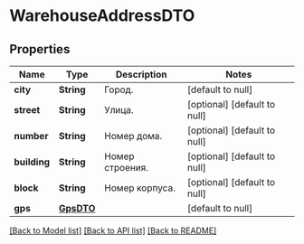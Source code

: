 # WarehouseAddressDTO
## Properties

| Name | Type | Description | Notes |
|------------ | ------------- | ------------- | -------------|
| **city** | **String** | Город. | [default to null] |
| **street** | **String** | Улица. | [optional] [default to null] |
| **number** | **String** | Номер дома. | [optional] [default to null] |
| **building** | **String** | Номер строения. | [optional] [default to null] |
| **block** | **String** | Номер корпуса. | [optional] [default to null] |
| **gps** | [**GpsDTO**](GpsDTO.md) |  | [default to null] |

[[Back to Model list]](../README.md#documentation-for-models) [[Back to API list]](../README.md#documentation-for-api-endpoints) [[Back to README]](../README.md)

